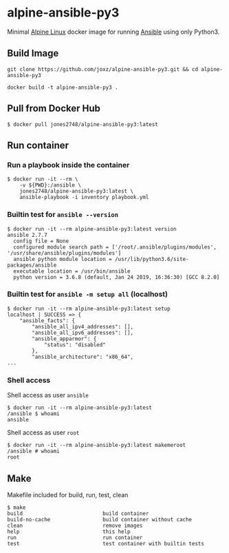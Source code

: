 # alpine-ansible-py3

Minimal [Alpine Linux](https://alpinelinux.org/) docker image for running [Ansible](https://www.ansible.com/) using only Python3.

## Build Image

```
git clone https://github.com/joxz/alpine-ansible-py3.git && cd alpine-ansible-py3

docker build -t alpine-ansible-py3 .
```

## Pull from Docker Hub

```
$ docker pull jones2748/alpine-ansible-py3:latest
```

## Run container

### Run a playbook inside the container

```
$ docker run -it --rm \
    -v ${PWD}:/ansible \
    jones2748/alpine-ansible-py3:latest \
    ansible-playbook -i inventory playbook.yml
```

### Builtin test for `ansible --version`

```
$ docker run -it --rm alpine-ansible-py3:latest version
ansible 2.7.7
  config file = None
  configured module search path = ['/root/.ansible/plugins/modules', '/usr/share/ansible/plugins/modules']
  ansible python module location = /usr/lib/python3.6/site-packages/ansible
  executable location = /usr/bin/ansible
  python version = 3.6.8 (default, Jan 24 2019, 16:36:30) [GCC 8.2.0]
```

### Builtin test for `ansible -m setup all` (localhost)

```
$ docker run -it --rm alpine-ansible-py3:latest setup
localhost | SUCCESS => {
    "ansible_facts": {
        "ansible_all_ipv4_addresses": [],
        "ansible_all_ipv6_addresses": [],
        "ansible_apparmor": {
            "status": "disabled"
        },
        "ansible_architecture": "x86_64",
...
```

### Shell access

Shell access as user `ansible`

```
$ docker run -it --rm alpine-ansible-py3:latest
/ansible $ whoami
ansible
```

Shell access as user `root`

```
$ docker run -it --rm alpine-ansible-py3:latest makemeroot
/ansible # whoami
root
```

## Make

Makefile included for build, run, test, clean

```
$ make
build                          build container
build-no-cache                 build container without cache
clean                          remove images
help                           this help
run                            run container
test                           test container with builtin tests
```